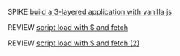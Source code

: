 SPIKE [build a 3-layered application with vanilla js](https://drive.google.com/file/d/1cplNqJvYzuH7wpYOstx-a-nHPcWqbdpo/view?usp=sharing)

REVIEW [script load with $ and fetch](https://drive.google.com/file/d/1uORcjVijmPw48IS2yJiPqt6NeUKuAQDk/view?usp=sharing)

REVIEW [script load with $ and fetch (2)](https://drive.google.com/file/d/1TiyqHBL28rJ3wuxO-jIRs5eXteeLVVS4/view?usp=sharing)
